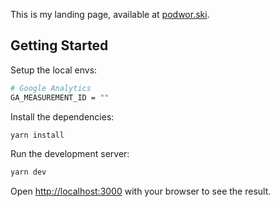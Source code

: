 This is my landing page, available at [podwor.ski](https://www.podwor.ski). 

## Getting Started

Setup the local envs:
```bash
# Google Analytics
GA_MEASUREMENT_ID = ""
```

Install the dependencies:

```bash
yarn install
```

Run the development server:

```bash
yarn dev
```

Open [http://localhost:3000](http://localhost:3000) with your browser to see the result.